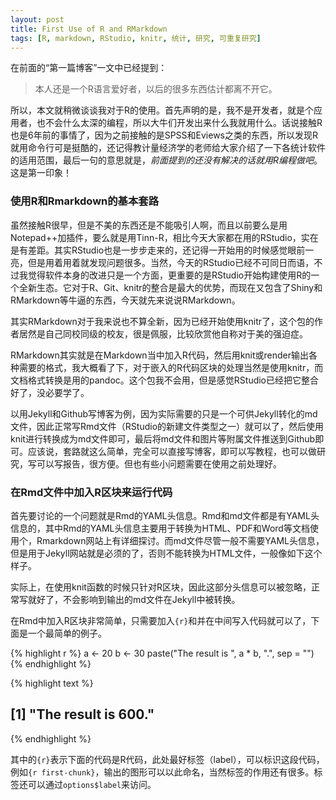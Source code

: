 ```yaml
---
layout: post
title: First Use of R and RMarkdown
tags: [R, markdown, RStudio, knitr, 统计, 研究, 可重复研究]
---
```


在前面的“第一篇博客”一文中已经提到：

> 本人还是一个R语言爱好者，以后的很多东西估计都离不开它。

所以，本文就稍微谈谈我对于R的使用。首先声明的是，我不是开发者，就是个应用者，也不会什么太深的编程，所以大牛们开发出来什么我就用什么。话说接触R也是6年前的事情了，因为之前接触的是SPSS和Eviews之类的东西，所以发现R就用命令行可是挺酷的，还记得教计量经济学的老师给大家介绍了一下各统计软件的适用范围，最后一句的意思就是，*前面提到的还没有解决的话就用R编程做吧*。这是第一印象！

### 使用R和Rmarkdown的基本套路

虽然接触R很早，但是不美的东西还是不能吸引人啊，而且以前要么是用Notepad++加插件，要么就是用Tinn-R，相比今天大家都在用的RStudio，实在是有差距。其实RStudio也是一步步走来的，还记得一开始用的时候感觉眼前一亮，但是用着用着就发现问题很多。当然，今天的RStudio已经不可同日而语，不过我觉得软件本身的改进只是一个方面，更重要的是RStudio开始构建使用R的一个全新生态。它对于R、Git、knitr的整合是最大的优势，而现在又包含了Shiny和RMarkdown等牛逼的东西，今天就先来说说RMarkdown。

其实RMarkdown对于我来说也不算全新，因为已经开始使用knitr了，这个包的作者居然是自己同校同级的校友，很是佩服，比较欣赏他自称对于美的强迫症。

RMarkdown其实就是在Markdown当中加入R代码，然后用knit或render输出各种需要的格式，我大概看了下，对于嵌入的R代码区块的处理当然是使用knitr，而文档格式转换是用的pandoc。这个包我不会用，但是感觉RStudio已经把它整合好了，没必要学了。

以用Jekyll和Github写博客为例，因为实际需要的只是一个可供Jekyll转化的md文件，因此正常写Rmd文件（RStudio的新建文件类型之一）就可以了，然后使用knit进行转换成为md文件即可，最后将md文件和图片等附属文件推送到Github即可。应该说，套路就这么简单，完全可以直接写博客，即可以写教程，也可以做研究，写可以写报告，很方便。但也有些小问题需要在使用之前处理好。

### 在Rmd文件中加入R区块来运行代码

首先要讨论的一个问题就是Rmd的YAML头信息。Rmd和md文件都是有YAML头信息的，其中Rmd的YAML头信息主要用于转换为HTML、PDF和Word等文档使用个，Rmarkdown网站上有详细探讨。而md文件尽管一般不需要YAML头信息，但是用于Jekyll网站就是必须的了，否则不能转换为HTML文件，一般像如下这个样子。

实际上，在使用knit函数的时候只针对R区块，因此这部分头信息可以被忽略，正常写就好了，不会影响到输出的md文件在Jekyll中被转换。

在Rmd中加入R区块非常简单，只需要加入`{r}`和并在中间写入代码就可以了，下面是一个最简单的例子。


{% highlight r %}
a <- 20
b <- 30
paste("The result is ", a * b, ".", sep = "")
{% endhighlight %}



{% highlight text %}
## [1] "The result is 600."
{% endhighlight %}


其中的`{r}`表示下面的代码是R代码，此处最好标签（label），可以标识这段代码，例如`{r first-chunk}`，输出的图形可以以此命名，当然标签的作用还有很多。标签还可以通过`options$label`来访问。

